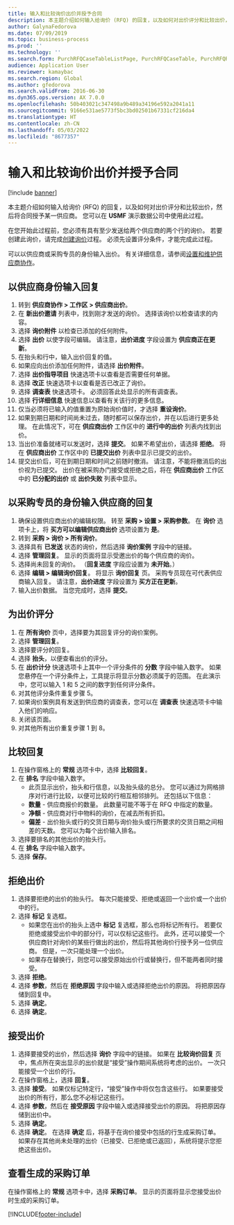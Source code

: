 ```yaml
---
title: 输入和比较询价出价并授予合同
description: 本主题介绍如何输入给询价 (RFQ) 的回复，以及如何对出价评分和比较出价，然后将合同授予某一供应商。
author: GalynaFedorova
ms.date: 07/09/2019
ms.topic: business-process
ms.prod: ''
ms.technology: ''
ms.search.form: PurchRFQCaseTableListPage, PurchRFQCaseTable, PurchRFQReplyTable, PurchRFQCompare, PurchRFQEditLines, PurchRFQEditLinesParameters, PurchTable, PurchTablePart, PurchRFQCompareLinePrices, PurchRFQCompareRFQ
audience: Application User
ms.reviewer: kamaybac
ms.search.region: Global
ms.author: gfedorova
ms.search.validFrom: 2016-06-30
ms.dyn365.ops.version: AX 7.0.0
ms.openlocfilehash: 50b403021c347498a9b489a34196e592a2041a11
ms.sourcegitcommit: 9166e531ae5773f5bc3bd02501b67331cf216da4
ms.translationtype: HT
ms.contentlocale: zh-CN
ms.lasthandoff: 05/03/2022
ms.locfileid: "8677357"
---
```

# <a name="enter-and-compare-rfq-bids-and-award-contracts"></a>输入和比较询价出价并授予合同

[!include [banner](../../includes/banner.md)]

本主题介绍如何输入给询价 (RFQ) 的回复，以及如何对出价评分和比较出价，然后将合同授予某一供应商。 您可以在 **USMF** 演示数据公司中使用此过程。

在您开始此过程前，您必须有具有至少发送给两个供应商的两个行的询价。 若要创建此询价，请完成[创建询价](create-request-quotation.md)过程。 必须先设置评分条件，才能完成此过程。

可以以供应商或采购专员的身份输入出价。 有关详细信息，请参阅[设置和维护供应商协作](../set-up-maintain-vendor-collaboration.md)。

## <a name="enter-a-reply-as-a-vendor"></a>以供应商身份输入回复

1. 转到 **供应商协作 \> 工作区 \> 供应商出价**。
2. 在 **新出价邀请** 列表中，找到刚才发送的询价。 选择该询价以检查请求的内容。
3. 选择 **询价附件** 以检查已添加的任何附件。
4. 选择 **出价** 以使字段可编辑。 请注意，**出价进度** 字段设置为 **供应商正在更新**。
5. 在抬头和行中，输入出价回复的值。
6. 如果应向出价添加任何附件，请选择 **出价附件**。
7. 选择 **出价指导项目** 快速选项卡以查看是否需要任何单据。
8. 选择 **改正** 快速选项卡以查看是否已改正了询价。
9. 选择 **调查表** 快速选项卡。 必须回答此处显示的所有调查表。
10. 选择 **行详细信息** 快速信息以查看有关该行的更多信息。
11. 仅当必须将已输入的值重置为原始询价值时，才选择 **重设询价**。
12. 如果到期日期和时间尚未过去，随时都可以保存出价，并在以后进行更多处理。 在此情况下，可在 **供应商出价** 工作区中的 **进行中的出价** 列表内找到出价。
13. 当出价准备就绪可以发送时，选择 **提交**。 如果不希望出价，请选择 **拒绝**。 将在 **供应商出价** 工作区中的 **已提交出价** 列表中显示已提交的出价。  
14. 提交出价后，可在到期日期和时间之前随时撤消。 请注意，不能将撤消后的出价视为已提交。 出价在被采购办门接受或拒绝之后，将在 **供应商出价** 工作区中的 **已分配的出价** 或 **出价失败** 列表中显示。  

## <a name="enter-a-reply-from-a-vendor-as-a-procurement-professional"></a>以采购专员的身份输入供应商的回复

1. 确保设置供应商出价的编辑权限。 转至 **采购 \> 设置 \> 采购参数**。 在 **询价** 选项卡上，将 **买方可以编辑供应商出价** 选项设置为 **是**。
2. 转到 **采购 \> 询价 \> 所有询价**。
3. 选择具有 **已发送** 状态的询价，然后选择 **询价案例** 字段中的链接。
4. 选择 **管理回复**。 显示的页面将显示受邀出价的每个供应商的询价。
5. 选择尚未回复的询价。 （**回复进度** 字段应设置为 **未开始**。）
6. 选择 **编辑 \> 编辑询价回复**。 将显示 **询价回复** 页。 采购专员现在可代表供应商输入回复。 请注意，**出价进度** 字段设置为 **买方正在更新**。  
7. 输入出价数据。 当您完成时，选择 **提交**。

## <a name="score-the-bids"></a>为出价评分

1. 在 **所有询价** 页中，选择要为其回复评分的询价案例。
2. 选择 **管理回复**。
3. 选择要评分的回复。
4. 选择 **抬头**，以便查看出价的评分。
5. 在 **出价计分** 快速选项卡上其中一个评分条件的 **分数** 字段中输入数字。 如果您悬停在一个评分条件上，工具提示将显示分数必须属于的范围。 在此演示中，您可以输入 1 和 5 之间的数字到任何评分条件。  
6. 对其他评分条件重复步骤 5。
7. 如果询价案例具有发送到供应商的调查表，您可以在 **调查表** 快速选项卡中输入他们的响应。
8. 关闭该页面。
9. 对其他所有出价重复步骤 1 到 8。

## <a name="compare-the-replies"></a>比较回复

1. 在操作窗格上的 **常规** 选项卡中，选择 **比较回复**。
2. 在 **排名** 字段中输入数字。  
    - 此页显示出价，抬头和行信息，以及抬头级的总分。 您可以通过为网格排序对行进行比较，以便可比较的行相互相邻排列。 还包括以下信息：
    - **数量** - 供应商报价的数量。 此数量可能不等于在 RFQ 中指定的数量。
    - **净额** - 供应商对行中物料的询价，在减去所有折扣。
    - **偏差** - 出价抬头或行的交货日期与询价抬头或行所要求的交货日期之间相差的天数。 您可以为每个出价输入排名。  
3. 选择要排名的其他出价的抬头行。
4. 在 **排名** 字段中输入数字。
5. 选择 **保存**。

## <a name="reject-a-bid"></a>拒绝出价

1. 选择要拒绝的出价的抬头行。 每次只能接受、拒绝或返回一个出价或一个出价中的行。
2. 选择 **标记** 复选框。  
    - 如果您在出价的抬头上选中 **标记** 复选框，那么也将标记所有行。 若要仅拒绝或接受出价中的部分行，可以仅标记这些行。 此外，还可以接受一个供应商针对询价的某些行做出的出价，然后将其他询价行授予另一位供应商。 但是，一次只能处理一个出价。  
    - 如果存在替换行，则您可以接受原始出价行或替换行，但不能两者同时接受。  
3. 选择 **拒绝**。
4. 选择 **参数**，然后在 **拒绝原因** 字段中输入或选择拒绝出价的原因。 将把原因存储到回复中。  
5. 选择 **确定**。
6. 选择 **确定**。

## <a name="accept-a-bid"></a>接受出价

1. 选择要接受的出价，然后选择 **询价** 字段中的链接。 如果在 **比较询价回复** 页中，焦点所在突出显示的出价就是“接受”操作期间系统将考虑的出价。 一次只能接受一个出价的行。  
2. 在操作窗格上，选择 **回复**。
3. 选择 **接受**。 如果仅标记特定行，“接受”操作中将仅包含这些行。 如果要接受出价的所有行，那么您不必标记这些行。  
4. 选择 **参数**，然后在 **接受原因** 字段中输入或选择接受出价的原因。 将把原因存储到出价中。  
5. 选择 **确定**。
6. 选择 **确定**。 在选择 **确定** 后，将基于在询价接受中包括的行生成采购订单。 如果存在其他尚未处理的出价（已接受、已拒绝或已返回），系统将提示您拒绝这些出价。  

## <a name="view-the-purchase-order-that-is-generated"></a>查看生成的采购订单

在操作窗格上的 **常规** 选项卡中，选择 **采购订单**。 显示的页面将显示您接受出价时生成的采购订单。


[!INCLUDE[footer-include](../../../includes/footer-banner.md)]